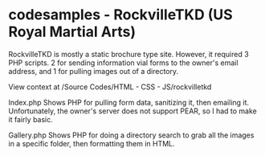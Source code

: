 codesamples - RockvilleTKD (US Royal Martial Arts)
===========

RockvilleTKD is mostly a static brochure type site. However, it required 3 PHP scripts. 2 for sending information vial forms to the owner's email address, and 1 for pulling images out of a directory.

View context at /Source Codes/HTML - CSS - JS/rockvilletkd

Index.php
Shows PHP for pulling form data, sanitizing it, then emailing it. Unfortunately, the owner's server does not support PEAR, so I had to make it fairly basic.

Gallery.php
Shows PHP for doing a directory search to grab all the images in a specific folder, then formatting them in HTML.
